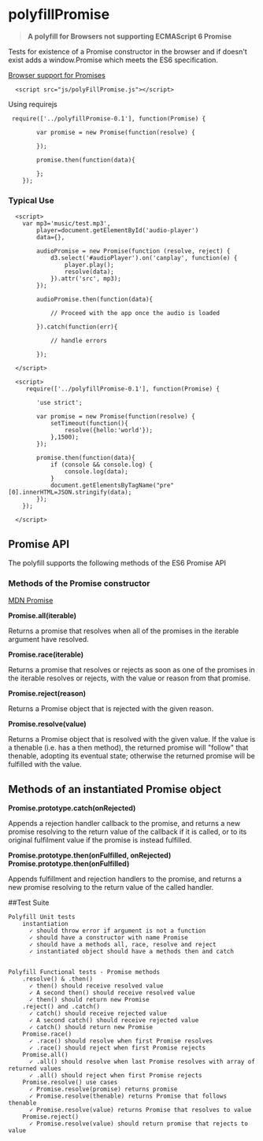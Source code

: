 # polyfillPromise
<blockquote><strong> A polyfill for Browsers not supporting ECMAScript 6 Promise</strong></blockquote>


Tests for existence of a Promise constructor in the browser and if doesn't exist adds a window.Promise which meets the ES6 specification.

[Browser support for Promises](http://caniuse.com/#feat=promises)


```
  <script src="js/polyFillPromise.js"></script>
```
Using requirejs

```
 require(['../polyfillPromise-0.1'], function(Promise) {

        var promise = new Promise(function(resolve) {
        
        });

        promise.then(function(data){
        
        };
    });
```
### Typical Use
```
  <script>
	var mp3='music/test.mp3', 
		player=document.getElementById('audio-player')
		data={},
		
		audioPromise = new Promise(function (resolve, reject) {
            d3.select('#audioPlayer').on('canplay', function(e) {
                player.play();
                resolve(data);
            }).attr('src', mp3);
        });
        
        audioPromise.then(function(data){
        
        	// Proceed with the app once the audio is loaded 
        
        }).catch(function(err){
       
       		// handle errors
        
        });
  
  </script>
```

```
  <script>
	 require(['../polyfillPromise-0.1'], function(Promise) {

        'use strict';

        var promise = new Promise(function(resolve) {
            setTimeout(function(){
                resolve({hello:'world'});
            },1500);
        });

        promise.then(function(data){
            if (console && console.log) {
                console.log(data);
            }
            document.getElementsByTagName("pre"[0].innerHTML=JSON.stringify(data);
        });
    });
      
  </script>
```
## Promise API

The polyfill supports the following methods of the ES6 Promise API

### Methods of the Promise constructor

[MDN Promise](https://developer.mozilla.org/en/docs/Web/JavaScript/Reference/Global_Objects/Promise)

**Promise.all(iterable)**

Returns a promise that resolves when all of the promises in the iterable argument have resolved.

**Promise.race(iterable)**

Returns a promise that resolves or rejects as soon as one of the promises in the iterable resolves or rejects, with the value or reason from that promise.

**Promise.reject(reason)**

Returns a Promise object that is rejected with the given reason.

**Promise.resolve(value)**

Returns a Promise object that is resolved with the given value. If the value is a thenable (i.e. has a then method), the returned promise will "follow" that thenable, adopting its eventual state; otherwise the returned promise will be fulfilled with the value.

## Methods of an instantiated Promise object

**Promise.prototype.catch(onRejected)**

Appends a rejection handler callback to the promise, and returns a new promise resolving to the return value of the callback if it is called, or to its original fulfilment value if the promise is instead fulfilled.

**Promise.prototype.then(onFulfilled, onRejected)**<br/>**Promise.prototype.then(onFulfilled)**

Appends fulfillment and rejection handlers to the promise, and returns a new promise resolving to the return value of the called handler.

##Test Suite

```
Polyfill Unit tests    instantiation      ✓ should throw error if argument is not a function      ✓ should have a constructor with name Promise      ✓ should have a methods all, race, resolve and reject      ✓ instantiated object should have a methods then and catchPolyfill Functional tests - Promise methods    .resolve() & .then()      ✓ then() should receive resolved value      ✓ A second then() should receive resolved value      ✓ then() should return new Promise    .reject() and .catch()      ✓ catch() should receive rejected value      ✓ A second catch() should receive rejected value      ✓ catch() should return new Promise    Promise.race()      ✓ .race() should resolve when first Promise resolves      ✓ .race() should reject when first Promise rejects    Promise.all()      ✓ .all() should resolve when last Promise resolves with array of returned values      ✓ .all() should reject when first Promise rejects    Promise.resolve() use cases      ✓ Promise.resolve(promise) returns promise      ✓ Promise.resolve(thenable) returns Promise that follows thenable      ✓ Promise.resolve(value) returns Promise that resolves to value    Promise.reject()       ✓ Promise.resolve(value) should return promise that rejects to value ```